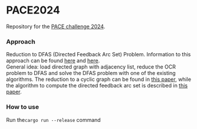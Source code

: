 # PACE2024
Repository for the [PACE challenge 2024](https://pacechallenge.org/2024/).

### Approach
Reduction to DFAS (Directed Feedback Arc Set) Problem.
Information to this approach can be found [here](https://pdf.sciencedirectassets.com/271538/1-s2.0-S0304397500X0401X/1-s2.0-0304397594901791/main.pdf?X-Amz-Security-Token=IQoJb3JpZ2luX2VjEML%2F%2F%2F%2F%2F%2F%2F%2F%2F%2FwEaCXVzLWVhc3QtMSJGMEQCIAHcWpeIgSuW%2FPde81QOsT5ZdZN3om9%2FPHn8vI8TeHypAiBJdeKyzVYpQ1LdTjI52rTP9kYNmiKkm9taTadVFEJwdiqzBQgqEAUaDDA1OTAwMzU0Njg2NSIMMYr2WElf0UEPZuSEKpAFI%2BDuqc0k324uBq86RhFlrNqweye4X11y%2FQfyW678g8TPsJV3IJrApUlwd%2FiRFwXg%2F30wuUb0PNGl8P7zCuw7oMm93zBZBSJmyL%2Fpdg1Gr19x3Fm0cxiyaf0qeqxJK6UdU7MjrcMROBsHWLGkAXBnEa%2FuZA8kWXtt4k7EwpUJfIWb8%2Bdutz%2BenYJfRjWqmyGLx6pcag4kzZlF0wONkiTQDKWqzxZa9hT9L3ew%2FHdaR6YuUJ8%2BHwmcQaS4ay%2BK%2BJgY1O2H6qfNMsgIRDdAliaNrykJ6gGqBPxTvxe4j8KURt5vIr%2FreyoQ%2BkPgtboC0oYZNchIXgWBKY8swPV%2BhaRp8%2Bd%2FIeQfqhXIsKROrtzznoIHB%2FACbkJdIWG37zSAU0G2rbFNWHEP1qQMEIhn%2F7DzEf90sIgrCKXcMNOw%2BV61xJnZzTlu26FJ14yqVF0PhqK0XseHqvgkw%2FUmbfzD5amnHmgwrgjk8D4OIpamC6iZsNZpm4dxHHh4R9zQU62zuYiVRHLkTFEe5kHNVQ46gxl0mUBSQwHgrBjcebSA4rYL4WHe90RxsBKiDT17R3lytKapPtBTWPhJn6UnT5rAAbswd8snYgio3f5WvjbcRrM1d6jm2DJrtyqnC3vFdmyL6%2B1aXLSEuCArHE6gmlLGj6lmIPYYIHWObH3XhuNEfNFnGuOgPjWt4FeYMAZewrt3KCLNexLcnw7%2F6I526BlkH2lFuL%2FvxqGz2AIAfhzOdVaJ1VwyBpK%2FmbYCIN7qvbJIiOTCkCI6ljYWaimE4DFESsWqf9uK%2FU05tZjwyR0Hg05btpeFSb21KKgfUJ4xO%2FDmyqK7xGr2FBVI57Lj5Ue6CdPwF0XPAmtxuF4kEFNYDESn5iYw7uirqwY6sgFxYZ2RUPaLLgw6aN9T%2BNI5GgEf1Ke2ukVEZawmddpheUgen5X9%2Bm78AreWO6hxggBmKmFwzwdY6yGYihGIZE%2Fn3agYVR0dDgFBtAMJvogdsukSNTnmPPPXoKc89grZHWSu%2BWBp4LGf%2Bv5IsBbvTPdfaUW8duqP1lP%2B1JJCG2vauNo1eYk6NU4T3pKWgvrISOZ4szeSg0yH7wFG%2BkcNNKUqeQTjMent8P116FzepNU5CCK3&X-Amz-Algorithm=AWS4-HMAC-SHA256&X-Amz-Date=20231202T102757Z&X-Amz-SignedHeaders=host&X-Amz-Expires=300&X-Amz-Credential=ASIAQ3PHCVTY53LOWU7E%2F20231202%2Fus-east-1%2Fs3%2Faws4_request&X-Amz-Signature=c35c08f4440586963b1395e2e9883fc3f3457e57a4ac61dff8097f35aca23010&hash=9edb2ce64d7b36b9a9010344ba6af196213b031b10961ac20d5fa0ab3488bb38&host=68042c943591013ac2b2430a89b270f6af2c76d8dfd086a07176afe7c76c2c61&pii=0304397594901791&tid=spdf-5e248b88-66c8-4a13-9eed-5cb7937b28c5&sid=44ce10ca91aa4341d13859a350aaa8e093f0gxrqb&type=client&tsoh=d3d3LnNjaWVuY2VkaXJlY3QuY29t&ua=1e035e55085d0750560050&rr=82f2e15a1dfa2681&cc=de) and [here](https://arxiv.org/pdf/2208.09234.pdf).  
General idea: load directed graph with adjacency list, reduce the OCR problem to DFAS and solve the DFAS problem with one of the existing algorithms.
The reduction to a cyclic graph can be found in [this paper](https://dl.acm.org/doi/abs/10.1145/945394.945396), while the algorithm to compute the directed feedback arc set is described in [this paper](https://arxiv.org/pdf/2208.09234.pdf).

### How to use
Run the`cargo run --release` command
